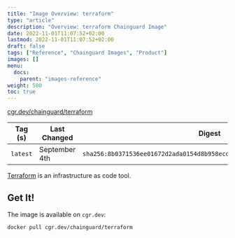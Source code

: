 ```yaml
---
title: "Image Overview: terraform"
type: "article"
description: "Overview: terraform Chainguard Image"
date: 2022-11-01T11:07:52+02:00
lastmod: 2022-11-01T11:07:52+02:00
draft: false
tags: ["Reference", "Chainguard Images", "Product"]
images: []
menu:
  docs:
    parent: "images-reference"
weight: 500
toc: true
---
```


[cgr.dev/chainguard/terraform](https://github.com/chainguard-images/images/tree/main/images/terraform)

| Tag (s)   | Last Changed  | Digest                                                                    |
|-----------|---------------|---------------------------------------------------------------------------|
|  `latest` | September 4th | `sha256:8b0371536ee01672d2ada0154d8b958ecd17212d2dd59e88116b66253904042d` |



[Terraform](https://github.com/hashicorp/terraform) is an infrastructure as code tool.

## Get It!

The image is available on `cgr.dev`:

```
docker pull cgr.dev/chainguard/terraform
```

